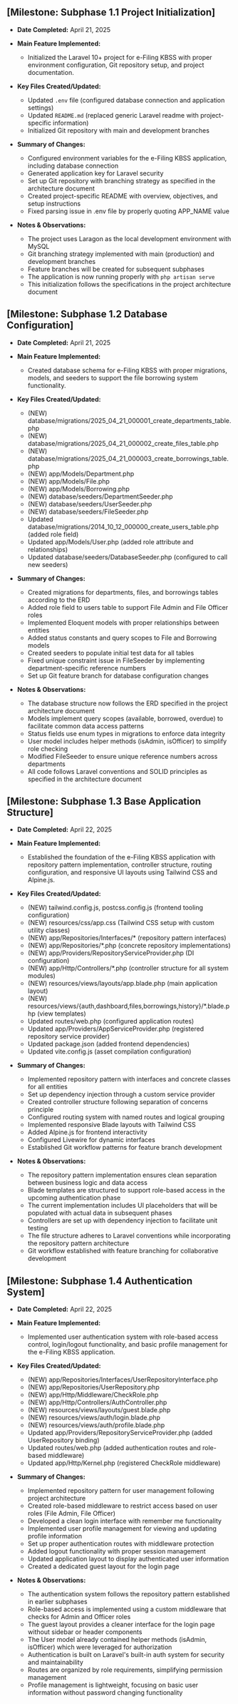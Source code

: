 ## **[Milestone: Subphase 1.1 Project Initialization]**

* **Date Completed:** April 21, 2025

* **Main Feature Implemented:**
  * Initialized the Laravel 10+ project for e-Filing KBSS with proper environment configuration, Git repository setup, and project documentation.

* **Key Files Created/Updated:**
  * Updated `.env` file (configured database connection and application settings)
  * Updated `README.md` (replaced generic Laravel readme with project-specific information)
  * Initialized Git repository with main and development branches

* **Summary of Changes:**
  * Configured environment variables for the e-Filing KBSS application, including database connection
  * Generated application key for Laravel security
  * Set up Git repository with branching strategy as specified in the architecture document
  * Created project-specific README with overview, objectives, and setup instructions
  * Fixed parsing issue in .env file by properly quoting APP_NAME value

* **Notes & Observations:**
  * The project uses Laragon as the local development environment with MySQL
  * Git branching strategy implemented with main (production) and development branches
  * Feature branches will be created for subsequent subphases
  * The application is now running properly with `php artisan serve`
  * This initialization follows the specifications in the project architecture document

## **[Milestone: Subphase 1.2 Database Configuration]**

* **Date Completed:** April 21, 2025

* **Main Feature Implemented:**
  * Created database schema for e-Filing KBSS with proper migrations, models, and seeders to support the file borrowing system functionality.

* **Key Files Created/Updated:**
  * (NEW) database/migrations/2025_04_21_000001_create_departments_table.php
  * (NEW) database/migrations/2025_04_21_000002_create_files_table.php
  * (NEW) database/migrations/2025_04_21_000003_create_borrowings_table.php
  * (NEW) app/Models/Department.php
  * (NEW) app/Models/File.php
  * (NEW) app/Models/Borrowing.php
  * (NEW) database/seeders/DepartmentSeeder.php
  * (NEW) database/seeders/UserSeeder.php
  * (NEW) database/seeders/FileSeeder.php
  * Updated database/migrations/2014_10_12_000000_create_users_table.php (added role field)
  * Updated app/Models/User.php (added role attribute and relationships)
  * Updated database/seeders/DatabaseSeeder.php (configured to call new seeders)

* **Summary of Changes:**
  * Created migrations for departments, files, and borrowings tables according to the ERD
  * Added role field to users table to support File Admin and File Officer roles
  * Implemented Eloquent models with proper relationships between entities
  * Added status constants and query scopes to File and Borrowing models
  * Created seeders to populate initial test data for all tables
  * Fixed unique constraint issue in FileSeeder by implementing department-specific reference numbers
  * Set up Git feature branch for database configuration changes

* **Notes & Observations:**
  * The database structure now follows the ERD specified in the project architecture document
  * Models implement query scopes (available, borrowed, overdue) to facilitate common data access patterns
  * Status fields use enum types in migrations to enforce data integrity
  * User model includes helper methods (isAdmin, isOfficer) to simplify role checking
  * Modified FileSeeder to ensure unique reference numbers across departments
  * All code follows Laravel conventions and SOLID principles as specified in the architecture document

## **[Milestone: Subphase 1.3 Base Application Structure]**

* **Date Completed:** April 22, 2025

* **Main Feature Implemented:**
  * Established the foundation of the e-Filing KBSS application with repository pattern implementation, controller structure, routing configuration, and responsive UI layouts using Tailwind CSS and Alpine.js.

* **Key Files Created/Updated:**
  * (NEW) tailwind.config.js, postcss.config.js (frontend tooling configuration)
  * (NEW) resources/css/app.css (Tailwind CSS setup with custom utility classes)
  * (NEW) app/Repositories/Interfaces/* (repository pattern interfaces)
  * (NEW) app/Repositories/*.php (concrete repository implementations)
  * (NEW) app/Providers/RepositoryServiceProvider.php (DI configuration)
  * (NEW) app/Http/Controllers/*.php (controller structure for all system modules)
  * (NEW) resources/views/layouts/app.blade.php (main application layout)
  * (NEW) resources/views/{auth,dashboard,files,borrowings,history}/*.blade.php (view templates)
  * Updated routes/web.php (configured application routes)
  * Updated app/Providers/AppServiceProvider.php (registered repository service provider)
  * Updated package.json (added frontend dependencies)
  * Updated vite.config.js (asset compilation configuration)

* **Summary of Changes:**
  * Implemented repository pattern with interfaces and concrete classes for all entities
  * Set up dependency injection through a custom service provider
  * Created controller structure following separation of concerns principle
  * Configured routing system with named routes and logical grouping
  * Implemented responsive Blade layouts with Tailwind CSS
  * Added Alpine.js for frontend interactivity
  * Configured Livewire for dynamic interfaces
  * Established Git workflow patterns for feature branch development

* **Notes & Observations:**
  * The repository pattern implementation ensures clean separation between business logic and data access
  * Blade templates are structured to support role-based access in the upcoming authentication phase
  * The current implementation includes UI placeholders that will be populated with actual data in subsequent phases
  * Controllers are set up with dependency injection to facilitate unit testing
  * The file structure adheres to Laravel conventions while incorporating the repository pattern architecture
  * Git workflow established with feature branching for collaborative development

## **[Milestone: Subphase 1.4 Authentication System]**

* **Date Completed:** April 22, 2025

* **Main Feature Implemented:**
  * Implemented user authentication system with role-based access control, login/logout functionality, and basic profile management for the e-Filing KBSS application.

* **Key Files Created/Updated:**
  * (NEW) app/Repositories/Interfaces/UserRepositoryInterface.php
  * (NEW) app/Repositories/UserRepository.php
  * (NEW) app/Http/Middleware/CheckRole.php
  * (NEW) app/Http/Controllers/AuthController.php
  * (NEW) resources/views/layouts/guest.blade.php
  * (NEW) resources/views/auth/login.blade.php
  * (NEW) resources/views/auth/profile.blade.php
  * Updated app/Providers/RepositoryServiceProvider.php (added UserRepository binding)
  * Updated routes/web.php (added authentication routes and role-based middleware)
  * Updated app/Http/Kernel.php (registered CheckRole middleware)

* **Summary of Changes:**
  * Implemented repository pattern for user management following project architecture
  * Created role-based middleware to restrict access based on user roles (File Admin, File Officer)
  * Developed a clean login interface with remember me functionality
  * Implemented user profile management for viewing and updating profile information
  * Set up proper authentication routes with middleware protection
  * Added logout functionality with proper session management
  * Updated application layout to display authenticated user information
  * Created a dedicated guest layout for the login page

* **Notes & Observations:**
  * The authentication system follows the repository pattern established in earlier subphases
  * Role-based access is implemented using a custom middleware that checks for Admin and Officer roles
  * The guest layout provides a cleaner interface for the login page without sidebar or header components
  * The User model already contained helper methods (isAdmin, isOfficer) which were leveraged for authorization
  * Authentication is built on Laravel's built-in auth system for security and maintainability
  * Routes are organized by role requirements, simplifying permission management
  * Profile management is lightweight, focusing on basic user information without password changing functionality